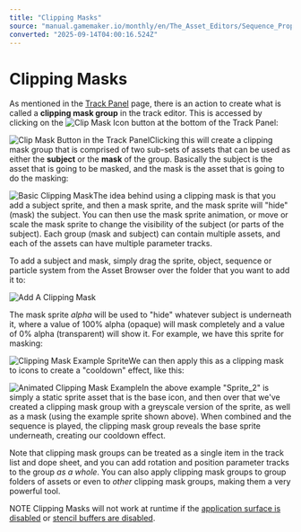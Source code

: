 ```yaml
---
title: "Clipping Masks"
source: "manual.gamemaker.io/monthly/en/The_Asset_Editors/Sequence_Properties/Clipping_Masks.htm"
converted: "2025-09-14T04:00:16.524Z"
---
```


# Clipping Masks

As mentioned in the [Track Panel](The_Track_Panel.md) page, there is an action to create what is called a **clipping mask group** in the track editor. This is accessed by clicking on the ![Clip Mask Icon](../../assets/Images/Icons/Icon_AddClipMask.png) button at the bottom of the Track Panel:

![Clip Mask Button in the Track Panel](../../assets/Images/Asset_Editors/Track_Panel_ClipMask_Button.png)Clicking this will create a clipping mask group that is comprised of two sub-sets of assets that can be used as either the **subject** or the **mask** of the group. Basically the subject is the asset that is going to be masked, and the mask is the asset that is going to do the masking:

![Basic Clipping Mask](../../assets/Images/Asset_Editors/Track_Clipping_Mask.png)The idea behind using a clipping mask is that you add a subject sprite, and then a mask sprite, and the mask sprite will "hide" (mask) the subject. You can then use the mask sprite animation, or move or scale the mask sprite to change the visibility of the subject (or parts of the subject). Each group (mask and subject) can contain multiple assets, and each of the assets can have multiple parameter tracks.

To add a subject and mask, simply drag the sprite, object, sequence or particle system from the Asset Browser over the folder that you want to add it to:

![Add A Clipping Mask](../../assets/Images/Asset_Editors/Track_Add_Clipping_Mask.gif)

The mask sprite _alpha_ will be used to "hide" whatever subject is underneath it, where a value of 100% alpha (opaque) will mask completely and a value of 0% alpha (transparent) will show it. For example, we have this sprite for masking:

![Clipping Mask Example Sprite](../../assets/Images/Asset_Editors/Clipping_Mask_Sprite.png)We can then apply this as a clipping mask to icons to create a "cooldown" effect, like this:

![Animated Clipping Mask Example](../../assets/Images/Asset_Editors/Clipping_Mask_Example.gif)In the above example "Sprite\_2" is simply a static sprite asset that is the base icon, and then over that we've created a clipping mask group with a greyscale version of the sprite, as well as a mask (using the example sprite shown above). When combined and the sequence is played, the clipping mask group reveals the base sprite underneath, creating our cooldown effect.

Note that clipping mask groups can be treated as a single item in the track list and dope sheet, and you can add rotation and position parameter tracks to the group _as a whole_. You can also apply clipping mask groups to group folders of assets or even to _other_ clipping mask groups, making them a very powerful tool.

NOTE Clipping Masks will not work at runtime if the [application surface is disabled](../../GameMaker_Language/GML_Reference/Drawing/Surfaces/application_surface_enable.md) or [stencil buffers are disabled](../../GameMaker_Language/GML_Reference/Drawing/Surfaces/surface_depth_disable.md).